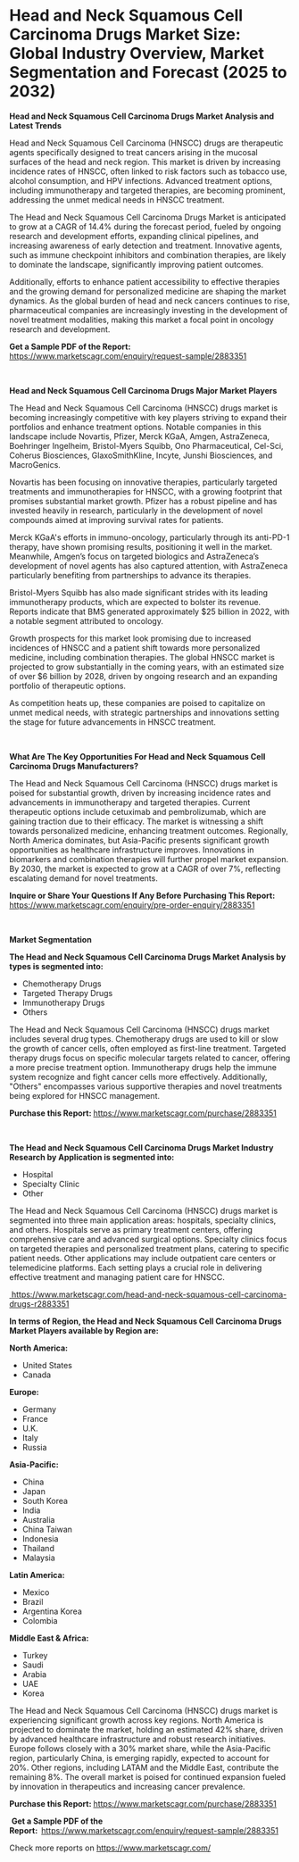 <p><h1>Head and Neck Squamous Cell Carcinoma Drugs Market Size: Global Industry Overview, Market Segmentation and Forecast (2025 to 2032)</h1></p><p><strong>Head and Neck Squamous Cell Carcinoma Drugs Market Analysis and Latest Trends</strong></p>
<p><p>Head and Neck Squamous Cell Carcinoma (HNSCC) drugs are therapeutic agents specifically designed to treat cancers arising in the mucosal surfaces of the head and neck region. This market is driven by increasing incidence rates of HNSCC, often linked to risk factors such as tobacco use, alcohol consumption, and HPV infections. Advanced treatment options, including immunotherapy and targeted therapies, are becoming prominent, addressing the unmet medical needs in HNSCC treatment.</p><p>The Head and Neck Squamous Cell Carcinoma Drugs Market is anticipated to grow at a CAGR of 14.4% during the forecast period, fueled by ongoing research and development efforts, expanding clinical pipelines, and increasing awareness of early detection and treatment. Innovative agents, such as immune checkpoint inhibitors and combination therapies, are likely to dominate the landscape, significantly improving patient outcomes.</p><p>Additionally, efforts to enhance patient accessibility to effective therapies and the growing demand for personalized medicine are shaping the market dynamics. As the global burden of head and neck cancers continues to rise, pharmaceutical companies are increasingly investing in the development of novel treatment modalities, making this market a focal point in oncology research and development.</p></p>
<p><strong>Get a Sample PDF of the Report:&nbsp;</strong> <a href="https://www.marketscagr.com/enquiry/request-sample/2883351?utm_campaign=1868&utm_medium=2&utm_source=Github&utm_content=ia&utm_term=13032025&utm_id=head-and-neck-squamous-cell-carcinoma-drugs">https://www.marketscagr.com/enquiry/request-sample/2883351</a></p>
<p>&nbsp;</p>
<p><strong>Head and Neck Squamous Cell Carcinoma Drugs Major Market Players</strong></p>
<p><p>The Head and Neck Squamous Cell Carcinoma (HNSCC) drugs market is becoming increasingly competitive with key players striving to expand their portfolios and enhance treatment options. Notable companies in this landscape include Novartis, Pfizer, Merck KGaA, Amgen, AstraZeneca, Boehringer Ingelheim, Bristol-Myers Squibb, Ono Pharmaceutical, Cel-Sci, Coherus Biosciences, GlaxoSmithKline, Incyte, Junshi Biosciences, and MacroGenics.</p><p>Novartis has been focusing on innovative therapies, particularly targeted treatments and immunotherapies for HNSCC, with a growing footprint that promises substantial market growth. Pfizer has a robust pipeline and has invested heavily in research, particularly in the development of novel compounds aimed at improving survival rates for patients.</p><p>Merck KGaA's efforts in immuno-oncology, particularly through its anti-PD-1 therapy, have shown promising results, positioning it well in the market. Meanwhile, Amgen’s focus on targeted biologics and AstraZeneca’s development of novel agents has also captured attention, with AstraZeneca particularly benefiting from partnerships to advance its therapies.</p><p>Bristol-Myers Squibb has also made significant strides with its leading immunotherapy products, which are expected to bolster its revenue. Reports indicate that BMS generated approximately $25 billion in 2022, with a notable segment attributed to oncology.</p><p>Growth prospects for this market look promising due to increased incidences of HNSCC and a patient shift towards more personalized medicine, including combination therapies. The global HNSCC market is projected to grow substantially in the coming years, with an estimated size of over $6 billion by 2028, driven by ongoing research and an expanding portfolio of therapeutic options. </p><p>As competition heats up, these companies are poised to capitalize on unmet medical needs, with strategic partnerships and innovations setting the stage for future advancements in HNSCC treatment.</p></p>
<p>&nbsp;</p>
<p><strong>What Are The Key Opportunities For Head and Neck Squamous Cell Carcinoma Drugs Manufacturers?</strong></p>
<p><p>The Head and Neck Squamous Cell Carcinoma (HNSCC) drugs market is poised for substantial growth, driven by increasing incidence rates and advancements in immunotherapy and targeted therapies. Current therapeutic options include cetuximab and pembrolizumab, which are gaining traction due to their efficacy. The market is witnessing a shift towards personalized medicine, enhancing treatment outcomes. Regionally, North America dominates, but Asia-Pacific presents significant growth opportunities as healthcare infrastructure improves. Innovations in biomarkers and combination therapies will further propel market expansion. By 2030, the market is expected to grow at a CAGR of over 7%, reflecting escalating demand for novel treatments.</p></p>
<p><strong>Inquire or Share Your Questions If Any Before Purchasing This Report:</strong> <a href="https://www.marketscagr.com/enquiry/pre-order-enquiry/2883351?utm_campaign=1868&utm_medium=2&utm_source=Github&utm_content=ia&utm_term=13032025&utm_id=head-and-neck-squamous-cell-carcinoma-drugs">https://www.marketscagr.com/enquiry/pre-order-enquiry/2883351</a></p>
<p>&nbsp;</p>
<p><strong>Market Segmentation</strong></p>
<p><strong>The Head and Neck Squamous Cell Carcinoma Drugs Market Analysis by types is segmented into:</strong></p>
<p><ul><li> Chemotherapy Drugs</li><li>Targeted Therapy Drugs</li><li>Immunotherapy Drugs</li><li>Others </li></ul></p>
<p><p>The Head and Neck Squamous Cell Carcinoma (HNSCC) drugs market includes several drug types. Chemotherapy drugs are used to kill or slow the growth of cancer cells, often employed as first-line treatment. Targeted therapy drugs focus on specific molecular targets related to cancer, offering a more precise treatment option. Immunotherapy drugs help the immune system recognize and fight cancer cells more effectively. Additionally, "Others" encompasses various supportive therapies and novel treatments being explored for HNSCC management.</p></p>
<p><strong>Purchase this Report:&nbsp;</strong><a href="https://www.marketscagr.com/purchase/2883351?utm_campaign=1868&utm_medium=2&utm_source=Github&utm_content=ia&utm_term=13032025&utm_id=head-and-neck-squamous-cell-carcinoma-drugs">https://www.marketscagr.com/purchase/2883351</a></p>
<p>&nbsp;</p>
<p><strong>The Head and Neck Squamous Cell Carcinoma Drugs Market Industry Research by Application is segmented into:</strong></p>
<p><ul><li> Hospital</li><li>Specialty Clinic</li><li>Other </li></ul></p>
<p><p>The Head and Neck Squamous Cell Carcinoma (HNSCC) drugs market is segmented into three main application areas: hospitals, specialty clinics, and others. Hospitals serve as primary treatment centers, offering comprehensive care and advanced surgical options. Specialty clinics focus on targeted therapies and personalized treatment plans, catering to specific patient needs. Other applications may include outpatient care centers or telemedicine platforms. Each setting plays a crucial role in delivering effective treatment and managing patient care for HNSCC.</p></p>
<p><a href="https://www.marketscagr.com/head-and-neck-squamous-cell-carcinoma-drugs-r2883351?utm_campaign=1868&utm_medium=2&utm_source=Github&utm_content=ia&utm_term=13032025&utm_id=head-and-neck-squamous-cell-carcinoma-drugs">&nbsp;https://www.marketscagr.com/head-and-neck-squamous-cell-carcinoma-drugs-r2883351</a></p>
<p><strong>In terms of Region, the Head and Neck Squamous Cell Carcinoma Drugs Market Players available by Region are:</strong></p>
<p>
    <p> <strong> North America: </strong>
        <ul>
            <li>United States</li>
            <li>Canada</li>
        </ul>
        </p> 
    <p> <strong> Europe: </strong>
        <ul>
            <li>Germany</li>
            <li>France</li>
            <li>U.K.</li>
            <li>Italy</li>
            <li>Russia</li>
        </ul>
        </p> 
    <p> <strong> Asia-Pacific: </strong>
        <ul>
            <li>China</li>
            <li>Japan</li>
            <li>South Korea</li>
            <li>India</li>
            <li>Australia</li>
            <li>China Taiwan</li>
            <li>Indonesia</li>
            <li>Thailand</li>
            <li>Malaysia</li>
        </ul>
        </p> 
    <p> <strong> Latin America: </strong>
        <ul>
            <li>Mexico</li>
            <li>Brazil</li>
            <li>Argentina Korea</li>
            <li>Colombia</li>
        </ul>
        </p> 
    <p> <strong> Middle East & Africa: </strong>
        <ul>
            <li>Turkey</li>
            <li>Saudi</li>
            <li>Arabia</li>
            <li>UAE</li>
            <li>Korea</li>
        </ul>
    </p>
    </p>
<p><p>The Head and Neck Squamous Cell Carcinoma (HNSCC) drugs market is experiencing significant growth across key regions. North America is projected to dominate the market, holding an estimated 42% share, driven by advanced healthcare infrastructure and robust research initiatives. Europe follows closely with a 30% market share, while the Asia-Pacific region, particularly China, is emerging rapidly, expected to account for 20%. Other regions, including LATAM and the Middle East, contribute the remaining 8%. The overall market is poised for continued expansion fueled by innovation in therapeutics and increasing cancer prevalence.</p></p>
<p><strong>Purchase this Report: </strong><a href="https://www.marketscagr.com/purchase/2883351?utm_campaign=1868&utm_medium=2&utm_source=Github&utm_content=ia&utm_term=13032025&utm_id=head-and-neck-squamous-cell-carcinoma-drugs">https://www.marketscagr.com/purchase/2883351</a></p>
<p>&nbsp;<strong>Get a Sample PDF of the Report:&nbsp;&nbsp;</strong><a href="https://www.marketscagr.com/enquiry/request-sample/2883351?utm_campaign=1868&utm_medium=2&utm_source=Github&utm_content=ia&utm_term=13032025&utm_id=head-and-neck-squamous-cell-carcinoma-drugs">https://www.marketscagr.com/enquiry/request-sample/2883351</a></p>
<p><strong></strong></p>
<p>Check more reports on <a href="https://www.marketscagr.com/?utm_campaign=1868&utm_medium=2&utm_source=Github&utm_content=ia&utm_term=13032025&utm_id=head-and-neck-squamous-cell-carcinoma-drugs">https://www.marketscagr.com/</a></p>
